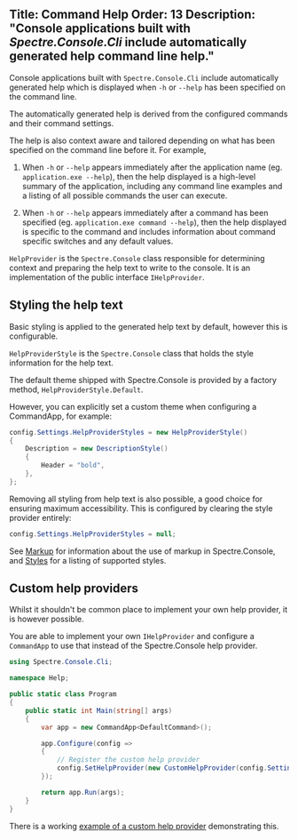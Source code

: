 Title: Command Help
Order: 13
Description: "Console applications built with *Spectre.Console.Cli* include automatically generated help command line help."
---

Console applications built with `Spectre.Console.Cli` include automatically generated help which is displayed when `-h` or `--help` has been specified on the command line.

The automatically generated help is derived from the configured commands and their command settings.

The help is also context aware and tailored depending on what has been specified on the command line before it. For example,

1. When `-h` or `--help` appears immediately after the application name (eg. `application.exe --help`), then the help displayed is a high-level summary of the application, including any command line examples and a listing of all possible commands the user can execute. 

2. When `-h` or `--help` appears immediately after a command has been specified (eg. `application.exe command --help`), then the help displayed is specific to the command and includes information about command specific switches and any default values. 

`HelpProvider` is the `Spectre.Console` class responsible for determining context and preparing the help text to write to the console. It is an implementation of the public interface `IHelpProvider`.

## Styling the help text

Basic styling is applied to the generated help text by default, however this is configurable.

`HelpProviderStyle` is the `Spectre.Console` class that holds the style information for the help text.

The default theme shipped with Spectre.Console is provided by a factory method, `HelpProviderStyle.Default`.

However, you can explicitly set a custom theme when configuring a CommandApp, for example:

```csharp
config.Settings.HelpProviderStyles = new HelpProviderStyle()
{
    Description = new DescriptionStyle()
    {
        Header = "bold",
    },
};
```

Removing all styling from help text is also possible, a good choice for ensuring maximum accessibility. This is configured by clearing the style provider entirely:

```csharp
config.Settings.HelpProviderStyles = null;
```

See [Markup](../markup) for information about the use of markup in Spectre.Console, and [Styles](xref:styles) for a listing of supported styles.

## Custom help providers

Whilst it shouldn't be common place to implement your own help provider, it is however possible. 

You are able to implement your own `IHelpProvider` and configure a `CommandApp` to use that instead of the Spectre.Console help provider. 

```csharp
using Spectre.Console.Cli;

namespace Help;

public static class Program
{
    public static int Main(string[] args)
    {
        var app = new CommandApp<DefaultCommand>();

        app.Configure(config =>
        {
            // Register the custom help provider
            config.SetHelpProvider(new CustomHelpProvider(config.Settings));
        });

        return app.Run(args);
    }
}
```

There is a working [example of a custom help provider](https://github.com/spectreconsole/spectre.console/tree/main/examples/Cli/Help) demonstrating this.

